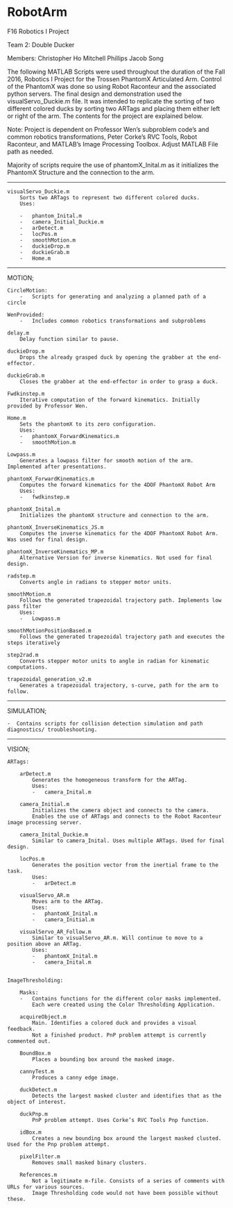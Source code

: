 # RobotArm
F16 Robotics I Project

Team 2: Double Ducker

Members:
Christopher Ho
Mitchell Phillips
Jacob Song

The following MATLAB Scripts were used throughout the duration of the Fall 2016, Robotics I Project for the Trossen PhantomX Articulated Arm. Control of the PhantomX was done so using Robot Raconteur and the associated python servers.
The final design and demonstration used the visualServo_Duckie.m file. 
It was intended to replicate the sorting of two different colored ducks by sorting two ARTags and placing them either left or right of the arm. 
The contents for the project are explained below.

Note: Project is dependent on Professor Wen’s subproblem code’s and common robotics transformations, 
Peter Corke’s RVC Tools, Robot Raconteur, and MATLAB’s Image Processing Toolbox. Adjust MATLAB File path as needed.

Majority of scripts require the use of phantomX_Inital.m as it initializes the PhantomX Structure and the connection to the arm. 

--------------------------------------------------------------------------------------------------------------------------------------------------


	visualServo_Duckie.m
		Sorts two ARTags to represent two different colored ducks.
		Uses: 	
	
		-	phantom_Inital.m
		-	camera_Initial_Duckie.m
		-	arDetect.m
		-	locPos.m
		-	smoothMotion.m
		-	duckieDrop.m
		-	duckieGrab.m
		-	Home.m

--------------------------------------------------------------------------------------------------------------------------------------------------

MOTION;
	
	CircleMotion:
		-	Scripts for generating and analyzing a planned path of a circle

	WenProvided:
		-	Includes common robotics transformations and subproblems

	delay.m
		Delay function similar to pause.

	duckieDrop.m
		Drops the already grasped duck by opening the grabber at the end-effector.

	duckieGrab.m
		Closes the grabber at the end-effector in order to grasp a duck.

	Fwdkinstep.m
		Iterative computation of the forward kinematics. Initially provided by Professor Wen.

	Home.m
		Sets the phantomX to its zero configuration.
		Uses:
		-	phantomX_ForwardKinematics.m
		-	smoothMotion.m

	Lowpass.m
		Generates a lowpass filter for smooth motion of the arm. Implemented after presentations.

	phantomX_ForwardKinematics.m
		Computes the forward kinematics for the 4DOF PhantomX Robot Arm
		Uses:
		-	fwdkinstep.m

	phantomX_Inital.m
		Initializes the phantomX structure and connection to the arm.

	phantomX_InverseKinematics_JS.m
		Computes the inverse kinematics for the 4DOF PhantomX Robot Arm. Was used for final design.

	phantomX_InverseKinematics_MP.m
		Alternative Version for inverse kinematics. Not used for final design.

	radstep.m
		Converts angle in radians to stepper motor units.

	smoothMotion.m
		Follows the generated trapezoidal trajectory path. Implements low pass filter
		Uses:	
		-	Lowpass.m

	smoothMotionPositionBased.m
		Follows the generated trapezoidal trajectory path and executes the steps iteratively
	
	step2rad.m
		Converts stepper motor units to angle in radian for kinematic computations.
	
	trapezoidal_generation_v2.m
		Generates a trapezoidal trajectory, s-curve, path for the arm to follow.

--------------------------------------------------------------------------------------------------------------------------------------------------

SIMULATION;

	-  Contains scripts for collision detection simulation and path diagnostics/ troubleshooting.

--------------------------------------------------------------------------------------------------------------------------------------------------
			
VISION;

	ARTags:

		arDetect.m
			Generates the homogeneous transform for the ARTag.
			Uses:
			-	camera_Inital.m

		camera_Initial.m
			Initializes the camera object and connects to the camera. 
			Enables the use of ARTags and connects to the Robot Raconteur image processing server.
		
		camera_Inital_Duckie.m
			Similar to camera_Inital. Uses multiple ARTags. Used for final design.
		
		locPos.m
			Generates the position vector from the inertial frame to the task.
			Uses:
			-	arDetect.m
		
		visualServo_AR.m
			Moves arm to the ARTag.
			Uses:
			-	phantomX_Inital.m
			-	camera_Initial.m

		visualServo_AR_Follow.m
			Similar to visualServo_AR.m. Will continue to move to a position above an ARTag.
			Uses:
			-	phantomX_Inital.m
			-	camera_Inital.m


	ImageThresholding:
		
		Masks:
		-	Contains functions for the different color masks implemented. 
			Each were created using the Color Thresholding Application.

		acquireObject.m
			Main. Identifies a colored duck and provides a visual feedback. 
			Not a finished product. PnP problem attempt is currently commented out.
		
		BoundBox.m
			Places a bounding box around the masked image.

		cannyTest.m
			Produces a canny edge image.

		duckDetect.m
			Detects the largest masked cluster and identifies that as the object of interest.

		duckPnp.m
			PnP problem attempt. Uses Corke’s RVC Tools Pnp function.

		idBox.m
			Creates a new bounding box around the largest masked clusted. Used for the Pnp problem attempt.
	
		pixelFilter.m
			Removes small masked binary clusters.

		References.m
			Not a legitimate m-file. Consists of a series of comments with URLs for various sources. 
			Image Thresholding code would not have been possible without these.
		
